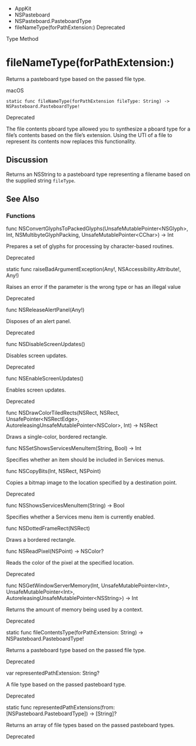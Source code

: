 

- AppKit
- NSPasteboard
- NSPasteboard.PasteboardType
-  fileNameType(forPathExtension:) Deprecated

Type Method

# fileNameType(forPathExtension:)

Returns a pasteboard type based on the passed file type.

macOS

``` source
static func fileNameType(forPathExtension fileType: String) -> NSPasteboard.PasteboardType!
```

Deprecated

The file contents pboard type allowed you to synthesize a pboard type for a file’s contents based on the file’s extension. Using the UTI of a file to represent its contents now replaces this functionality.

## Discussion

Returns an NSString to a pasteboard type representing a filename based on the supplied string `fileType`.

## See Also

### Functions

func NSConvertGlyphsToPackedGlyphs(UnsafeMutablePointer&lt;NSGlyph>, Int, NSMultibyteGlyphPacking, UnsafeMutablePointer&lt;CChar>) -> Int

Prepares a set of glyphs for processing by character-based routines.

Deprecated

static func raiseBadArgumentException(Any!, NSAccessibility.Attribute!, Any!)

Raises an error if the parameter is the wrong type or has an illegal value

Deprecated

func NSReleaseAlertPanel(Any!)

Disposes of an alert panel.

Deprecated

func NSDisableScreenUpdates()

Disables screen updates.

Deprecated

func NSEnableScreenUpdates()

Enables screen updates.

Deprecated

func NSDrawColorTiledRects(NSRect, NSRect, UnsafePointer&lt;NSRectEdge>, AutoreleasingUnsafeMutablePointer&lt;NSColor>, Int) -> NSRect

Draws a single-color, bordered rectangle.

func NSSetShowsServicesMenuItem(String, Bool) -> Int

Specifies whether an item should be included in Services menus.

func NSCopyBits(Int, NSRect, NSPoint)

Copies a bitmap image to the location specified by a destination point.

Deprecated

func NSShowsServicesMenuItem(String) -> Bool

Specifies whether a Services menu item is currently enabled.

func NSDottedFrameRect(NSRect)

Draws a bordered rectangle.

func NSReadPixel(NSPoint) -> NSColor?

Reads the color of the pixel at the specified location.

Deprecated

func NSGetWindowServerMemory(Int, UnsafeMutablePointer&lt;Int>, UnsafeMutablePointer&lt;Int>, AutoreleasingUnsafeMutablePointer&lt;NSString>) -> Int

Returns the amount of memory being used by a context.

Deprecated

static func fileContentsType(forPathExtension: String) -> NSPasteboard.PasteboardType!

Returns a pasteboard type based on the passed file type.

Deprecated

var representedPathExtension: String?

A file type based on the passed pasteboard type.

Deprecated

static func representedPathExtensions(from: [NSPasteboard.PasteboardType]) -> [String]?

Returns an array of file types based on the passed pasteboard types.

Deprecated

